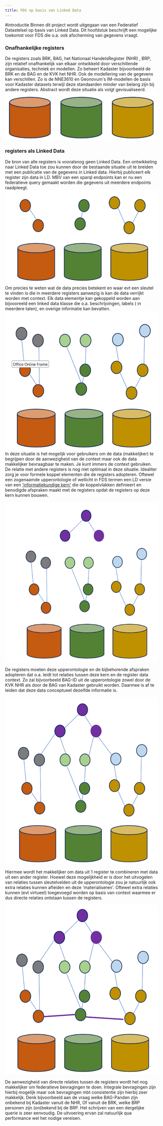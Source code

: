 ```yaml
---
title: FDS op basis van Linked Data
---
```


#introductie
Binnen dit project wordt uitgegaan van een Federatief Datastelsel op basis van Linked Data. Dit hoofdstuk beschrijft een mogelijke toekomst voor FDS die o.a. ook afscherming van gegevens vraagt. 

### Onafhankelijke registers
De registers zoals BRK, BAG, het Nationaal HandelsRegister (NHR) , BRP, zijn relatief onafhankelijk van elkaar ontwikkeld door verschillende organisaties, techniek en modellen. Zo beheert Kadaster bijvoorbeeld de BRK en de BAG en de KVK het NHR. Ook de modellering van de gegevens kan verschillen. Zo is de NNE3610 en Geonovum's IM-modellen de basis voor Kadaster datasets terwijl deze standaarden minder van belang zijn bij andere registers. Abstract wordt deze situatie als volgt gevisualiseerd.
![registers als databases](images/registersLD1.png)

### registers als Linked Data
De bron van alle registers is vooralsnog geen Linked Data. Een ontwikkeling naar Linked Data toe zou kunnen door de bestaande situatie uit te breiden met een publicatie van de gegevens in Linked data. Hierbij publiceert elk register zijn data in LD. MBV van een sparql endpoints kan er nu een federatieve query gemaakt worden die gegevens uit meerdere endpoints raadpleegt.
![linked data vanuit de registers](images/registersLD2.png)
Om precies te weten wat de data precies betekent en waar evt een sleutel te vinden is die in meerdere registers aanwezig is kan de data verrijkt worden met context. Elk data elementje kan gekoppeld worden aan bijvooreeld een linked data klasse die o.a. beschrijvingen, labels ( in meerdere talen), en overige informatie kan bevatten.
![linked data in context](images/registersLD3.png)
In deze situatie is het mogelijk voor gebruikers om de data (makkelijker) te begrijpen door de aanwezigheid van de context maar ook de data makkelijker bevraagbaar te maken. Je kunt immers de context gebruiken. De relatie met andere registers is nog niet optimaal in deze situatie. Idealiter zorg je voor formele koppel elementen die de registers adopteren. Oftewel een zogenaamde upperontologie of wellicht in FDS termen een LD versie van een ['informatiekundige kern'](https://realisatieibds.pleio.nl/groups/view/0056c9ef-5c2e-44f9-a998-e735f1e9ccaa/federatief-datastelsel/wiki/view/d0d90aeb-c896-4925-9948-35c6615ee873/notitie-informatiekundige-kern)  die de koppelvlakken definieert en benodigde afspraken maakt met de registers opdat de registers op deze kern kunnen bouwen. 

![linked data in context](images/registersLD4.png)

De registers moeten deze upperontologie en de bijbehorende afspraken adopteren dat o.a. leidt tot relaties tussen deze kern en de register data context. Zo zal bijvoorbeeld BAG-ID uit de upperontologie zowel door de KVK NHR als door de BAG van Kadaster gebruikt worden. Daarmee is af te leiden dat deze data conceptueel dezelfde informatie is. 

![linked data in context](images/registersLD5.png)


Hiermee wordt het makkelijker om data uit 1 register te combineren met data uit een ander register. Hoewel deze mogelijkheid er is door het uitvogelen van relaties tussen sleutelvelden uit de upperontologie zou je natuurlijk ook extra relaties kunnen afleiden en deze 'materialiseren'. Oftewel extra relaties kunnen (evt virtueel) toegevoegd worden op basis van context waarmee er dus directe relaties ontstaan tussen de registers. 

![linked data in context](images/registersLD6.png)

De aanwezigheid van directe relaties tussen de registers wordt het nog makkelijker om federatieve bevragingen te doen. Integrale bevragingen zijn hierbij mogelijk maar ook bevragingen mbt consistentie zijn hierbij zeer makkelijk. Denk bijvoorbeeld aan de vraag welke BAG-Panden zijn onbekend bij Kadaster vanuit de NHR, Of vanuit de BRK, welke BRP personen zijn (on)bekend bij de BRP. Het schrijven van een dergelijke querie is zeer eenvoudig. De uitvoering ervan zal natuurlijk qua performance wel het nodige vereisen.











